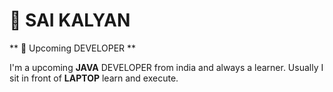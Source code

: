 # 👋 SAI KALYAN
** 👀 Upcoming DEVELOPER **

I'm a upcoming **JAVA** DEVELOPER from india and always a learner. Usually I sit in front of **LAPTOP** learn and execute.

<!---
Saikalyan11/Saikalyan11 is a ✨ special ✨ repository because its `README.md` (this file) appears on your GitHub profile.
You can click the Preview link to take a look at your changes.
--->
